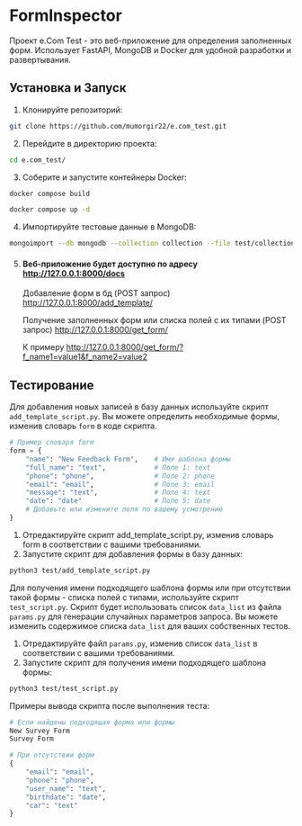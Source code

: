 # FormInspector

Проект e.Сom Test - это веб-приложение для определения заполненных форм. Использует FastAPI, MongoDB и Docker для удобной разработки и развертывания.

## Установка и Запуск

1. Клонируйте репозиторий:

```bash
git clone https://github.com/mumorgir22/e.com_test.git
```
2. Перейдите в директорию проекта:
```bash
cd e.com_test/
```
3. Соберите и запустите контейнеры Docker:
```bash
docker compose build
```
```bash
docker compose up -d
```
4. Импортируйте тестовые данные в MongoDB:
```bash
mongoimport --db mongodb --collection collection --file test/collection.json --jsonArray
```
5. #### Веб-приложение будет доступно по адресу http://127.0.0.1:8000/docs

   Добавление форм в бд (POST запрос) http://127.0.0.1:8000/add_template/
   
   Получение заполненных форм или списка полей с их типами (POST запрос) http://127.0.0.1:8000/get_form/
   
   К примеру http://127.0.0.1:8000/get_form/?f_name1=value1&f_name2=value2

## Тестирование
Для добавления новых записей в базу данных используйте скрипт `add_template_script.py`. Вы можете определить необходимые формы, изменив словарь `form` в коде скрипта.
```python
# Пример словаря form
form = {
    "name": "New Feedback Form",    # Имя шаблона формы
    "full_name": "text",            # Поле 1: text
    "phone": "phone",               # Поле 2: phone
    "email": "email",               # Поле 3: email
    "message": "text",              # Поле 4: text
    "date": "date"                  # Поле 5: date
    # Добавьте или измените поля по вашему усмотрению
}
```
1. Отредактируйте скрипт add_template_script.py, изменив словарь form в соответствии с вашими требованиями.
2. Запустите скрипт для добавления формы в базу данных:
```bash
python3 test/add_template_script.py
```

Для получения имени подходящего шаблона формы или при отсутствии такой формы - списка полей с типами, используйте скрипт `test_script.py`. Скрипт будет использовать список `data_list` из файла `params.py` для генерации случайных параметров запроса. Вы можете изменить содержимое списка `data_list` для ваших собственных тестов.
1. Отредактируйте файл `params.py`, изменив список `data_list` в соответствии с вашими требованиями.
2. Запустите скрипт для получения имени подходящего шаблона формы:
```bash
python3 test/test_script.py
```
Примеры вывода скрипта после выполнения теста:
```python
# Если найдены подходящая форма или формы
New Survey Form
Survey Form

# При отсутствии форм
{
    "email": "email",
    "phone": "phone",
    "user_name": "text",
    "birthdate": "date",
    "car": "text"
}
```

